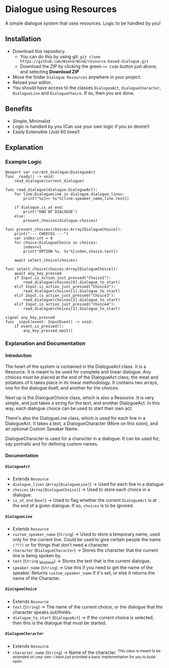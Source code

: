 # Dialogue using Resources
A simple dialogue system that uses resources. Logic to be handled by you!

## Installation
- Download this repository.
    - You can do this by using git:
        `git clone https://github.com/WinnerWind/resource-based-dialogue.git`
    - Download the ZIP by clicking the green `<> Code` button just above, and selecting **Download ZIP**
- Move the folder `Dialogue Resources` anywhere in your project.
- Reload your editor.
- You should have access to the classes `DialogueAct`, `DialogueCharacter`, `DialogueLine` and `DialogueChoice`. If so, then you are done.
## Benefits
- Simple, Minimalist
- Logic is handled by you (Can use your own logic if you so desire!)
- Easily Extensible (Just 60 lines!)

## Explanation
### Example Logic
```gdscript
@export var current_dialogue:DialogueAct
func _ready() -> void:
	read_dialogue(current_dialogue)

func read_dialogue(dialogue:DialogueAct):
	for line:DialogueLine in dialogue.dialogue_lines:
		print("%s]>> %s"%[line.speaker_name,line.text])
	
	if dialogue.is_at_end:
		print("END OF DIALOGUE")
	else:
		present_choices(dialogue.choices)

func present_choices(choices:Array[DialogueChoice]):
	print("--- CHOICES ---")
	var index:int = 0
	for choice:DialogueChoice in choices:
		index+=1
		print("OPTION %s. %s"%[index,choice.text])
	
	await select_choice(choices)

func select_choice(choices:Array[DialogueChoice]):
	await any_key_pressed
	if Input.is_action_just_pressed("Choice1"):
		read_dialogue(choices[0].dialogue_to_start)
	elif Input.is_action_just_pressed("Choice2"):
		read_dialogue(choices[1].dialogue_to_start)
	elif Input.is_action_just_pressed("Choice3"):
		read_dialogue(choices[2].dialogue_to_start)
	elif Input.is_action_just_pressed("Choice4"):
		read_dialogue(choices[3].dialogue_to_start)

signal any_key_pressed
func _input(event: InputEvent) -> void:
	if event.is_pressed():
		any_key_pressed.emit()
```
### Explanation and Documentation
#### Introduction
The heart of the system is contained in the DialogueAct class. It is a Resource. It is meant to be used for complete and linear dialogue. Any choices must be placed at the end of the DialogueAct class; the meat and potatoes of it takes place in its linear methodology. It contains two arrays, one for the dialogue itself, and another for the choices.

Next up is the DialogueChoice class, which is also a Resource. It is very simple, and just takes a string for the text, and another DialogueAct. In this way, each dialogue choice can be used to start their own act.

There's also the DialogueLine class, which is used for each line in a DialogueAct. It takes a text, a DialogueCharacter (More on this soon), and an optional Custom Speaker Name.

DialogueCharacter is used for a character in a dialogue. It can be used for, say portraits and for defining custom names.
#### Documentation
##### `DialogueAct`
- Extends `Resource`
- `dialogue_lines` (`Array[DialogueLine]`) -> Used for each line in a dialogue
- `choices` (`Array[DialogueChoice]`) -> Used to store each choice in a dialogue.
- `is_at_end` (`bool`) -> Used to flag whether the current `DialogueAct` is at the end of a given dialogue. If so, `choices` is to be ignored. 
##### `DialogueLine`
- Extends `Resource`
- `custom_speaker_name` (`String`) -> Used to store a temporary name, used only for the current line. Could be used to give certain people the name `(???)` or for things that don't need a character.
- `character` (`DialogueCharacter`) -> Stores the character that the current line is being spoken by.
- `text` (`String` <sub>Multiline</sub>) -> Stores the text that is the current dialogue.
- `speaker_name` (`String`) -> Use this if you need to get the name of the speaker. Returns `custom_speaker_name` if it's set, or else it returns the name of the Character.
##### `DialogueChoice`
- Extends `Resource`
- `text` (`String`) -> The name of the current choice, or the dialogue that the character speaks out/thinks.
- `dialogue_to_start` (`DialogueAct`) -> If the current choice is selected, then this is the dialogue that must be started.
##### `DialogueCharacter`
- Extends `Resource`
- `character_name` (`String`) -> Name of the character.
<sup> This class is meant to be extended on your own. I have just provided a basic implementation for you to build upon.
